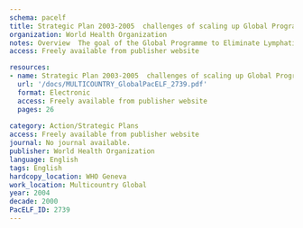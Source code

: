 ```yaml
---
schema: pacelf
title: Strategic Plan 2003-2005  challenges of scaling up Global Programme for the Elimination of Lymphatic Filariasis
organization: World Health Organization
notes: Overview  The goal of the Global Programme to Eliminate Lymphatic Filariasis (GPELF) is defined as “the elimination of lymphatic filariasis as a public health problem by 2020”. The Strategic Plan of 199  sic  identified four major elements of the GPELF and two aims  the interruption of transmission and the prevention of disability. This Strategic Plan for 2003–2005 for scaling up is exclusively programmatic and assumes the availability of adequate funding for GPELF. Detailed planning for the acquisition of funding is being done by the Alliance Task Force on Advocacy and Fundraising.
access: Freely available from publisher website

resources:
- name: Strategic Plan 2003-2005  challenges of scaling up Global Programme for the Elimination of Lymphatic Filariasis
  url: '/docs/MULTICOUNTRY_GlobalPacELF_2739.pdf'
  format: Electronic
  access: Freely available from publisher website
  pages: 26
 
category: Action/Strategic Plans
access: Freely available from publisher website
journal: No journal available.
publisher: World Health Organization
language: English 
tags: English 
hardcopy_location: WHO Geneva
work_location: Multicountry Global
year: 2004
decade: 2000
PacELF_ID: 2739
---
```

